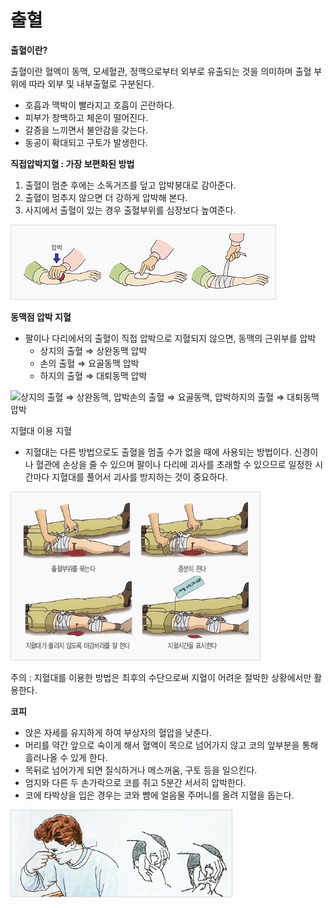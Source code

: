 # 출혈

**출혈이란?**

출혈이란 혈액이 동맥, 모세혈관, 정맥으로부터 외부로 유출되는 것을 의미하며 출혈 부위에 따라 외부 및 내부출혈로 구분된다.

* 호흡과 맥박이 빨라지고 호흡이 곤란하다.
* 피부가 창백하고 체온이 떨어진다.
* 갈증을 느끼면서 불안감을 갖는다.
* 동공이 확대되고 구토가 발생한다.



**직접압박지혈 : 가장 보편화된 방법**

1. 출혈이 멈춘 후에는 소독거즈를 덮고 압박붕대로 감아준다.
2. 출혈이 멈추지 않으면 더 강하게 압박해 본다.
3. 사지에서 출혈이 있는 경우 출혈부위를 심장보다 높여준다.

![](../.gitbook/assets/image%20%284%29.png)

**동맥점 압박 지혈**

* 팔이나 다리에서의 출혈이 직접 압박으로 지혈되지 않으면, 동맥의 근위부를 압박
  * 상지의 출혈 ⇒ 상완동맥 압박
  * 손의 출혈 ⇒ 요골동맥 압박
  * 하지의 출혈 ⇒ 대퇴동맥 압박

![&#xC0C1;&#xC9C0;&#xC758; &#xCD9C;&#xD608; &#x21D2; &#xC0C1;&#xC644;&#xB3D9;&#xB9E5;, &#xC555;&#xBC15;&#xC190;&#xC758; &#xCD9C;&#xD608; &#x21D2; &#xC694;&#xACE8;&#xB3D9;&#xB9E5;, &#xC555;&#xBC15;&#xD558;&#xC9C0;&#xC758; &#xCD9C;&#xD608; &#x21D2; &#xB300;&#xD1F4;&#xB3D9;&#xB9E5; &#xC555;&#xBC15;](https://fire.seoul.go.kr/images/content/i_emergency_05_02_1.jpg)



지혈대 이용 지혈

* 지혈대는 다른 방법으로도 출혈을 멈출 수가 없을 때에 사용되는 방법이다. 신경이나 혈관에 손상을 줄 수 있으며 팔이나 다리에 괴사를 초래할 수 있으므로 일정한 시간마다 지혈대를 풀어서 괴사를 방지하는 것이 중요하다.

![](../.gitbook/assets/image%20%2814%29.png)

주의 : 지혈대를 이용한 방법은 최후의 수단으로써 지혈이 어려운 절박한 상황에서만 활용한다.



**코피**

* 앉은 자세를 유지하게 하여 부상자의 혈압을 낮춘다.
* 머리를 약간 앞으로 숙이게 해서 혈액이 목으로 넘어가지 않고 코의 앞부분을 통해 흘러나올 수 있게 한다.
* 목뒤로 넘어가게 되면 질식하거나 메스꺼움, 구토 등을 일으킨다.
* 엄지와 다른 두 손가락으로 코를 쥐고 5분간 서서히 압박한다.
* 코에 타박상을 입은 경우는 코와 뺨에 얼음물 주머니를 올려 지혈을 돕는다.

![](../.gitbook/assets/image%20%2820%29.png)

